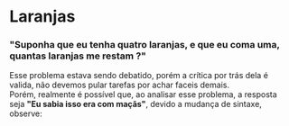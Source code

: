 # Laranjas

### "Suponha que eu tenha quatro laranjas, e que eu coma uma, quantas laranjas me restam ?"

Esse problema estava sendo debatido, porém a crítica por trás dela é valida, não devemos pular tarefas por achar faceis demais.<br>
Porém, realmente é possível que, ao analisar esse problema, a resposta seja **"Eu sabia isso era com maçãs"**, devido a mudança de sintaxe, observe: 
